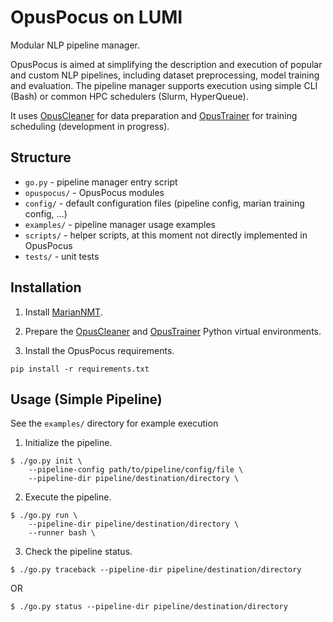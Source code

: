 # OpusPocus on LUMI

Modular NLP pipeline manager.

OpusPocus is aimed at simplifying the description and execution of popular and custom NLP pipelines, including dataset preprocessing, model training and evaluation.
The pipeline manager supports execution using simple CLI (Bash) or common HPC schedulers (Slurm, HyperQueue).

It uses [OpusCleaner](https://github.com/hplt-project/OpusCleaner/tree/main) for data preparation and [OpusTrainer](https://github.com/hplt-project/OpusTrainer) for training scheduling (development in progress).


## Structure

- `go.py` - pipeline manager entry script
- `opuspocus/` - OpusPocus modules
- `config/` - default configuration files (pipeline config, marian training config, ...)
- `examples/` - pipeline manager usage examples
- `scripts/` - helper scripts, at this moment not directly implemented in OpusPocus
- `tests/` - unit tests


## Installation

1. Install [MarianNMT](https://marian-nmt.github.io/docs/).

2. Prepare the [OpusCleaner](https://github.com/hplt-project/OpusCleaner/blob/main/README.md#installation-for-cleaning) and [OpusTrainer](https://github.com/hplt-project/OpusTrainer/blob/main/README.md#installation) Python virtual environments.

3. Install the OpusPocus requirements.
```
pip install -r requirements.txt
```


## Usage (Simple Pipeline)

See the ``examples/`` directory for example execution

1. Initialize the pipeline.
```
$ ./go.py init \
    --pipeline-config path/to/pipeline/config/file \
    --pipeline-dir pipeline/destination/directory \
```

2. Execute the pipeline.
```
$ ./go.py run \
    --pipeline-dir pipeline/destination/directory \
    --runner bash \
```

3. Check the pipeline status.
```
$ ./go.py traceback --pipeline-dir pipeline/destination/directory
```
OR
```
$ ./go.py status --pipeline-dir pipeline/destination/directory
```
